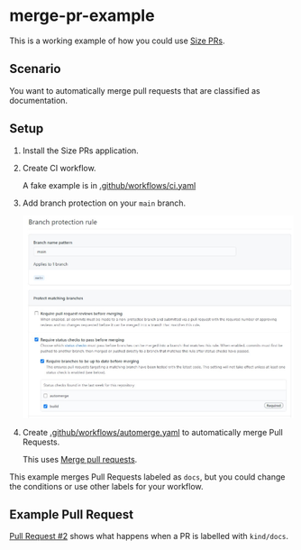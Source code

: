 # merge-pr-example

This is a working example of how you could use [Size PRs](https://github.com/apps/size-prs).

## Scenario

You want to automatically merge pull requests that are classified as documentation.

## Setup

1. Install the Size PRs application.
1. Create CI workflow.

    A fake example is in [.github/workflows/ci.yaml](.github/workflows/ci.yaml)

1. Add branch protection on your `main` branch.

    ![](assets/main-branch-protection.jpg)

1. Create [.github/workflows/automerge.yaml](.github/workflows/automerge.yaml) to automatically merge Pull Requests.

    This uses [Merge pull requests](https://github.com/marketplace/actions/merge-pull-requests).

This example merges Pull Requests labeled as `docs`, but you could change the conditions or use other labels for your workflow.

## Example Pull Request

[Pull Request #2](https://github.com/size-prs/merge-pr-example/pull/2) shows what happens when a PR is labelled with `kind/docs`.
